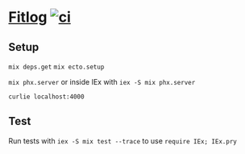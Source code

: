# [Fitlog](https://github.com/rusty-cluster/styleguide/tree/main/elixir/phoenix) [![ci](https://github.com/ksevelyar/fitlog-phoenix/actions/workflows/ci.yml/badge.svg)](https://github.com/ksevelyar/fitlog-phoenix/actions/workflows/ci.yml)

## Setup

`mix deps.get`
`mix ecto.setup`

`mix phx.server` or inside IEx with `iex -S mix phx.server`

`curlie localhost:4000`

## Test

Run tests with `iex -S mix test --trace` to use `require IEx; IEx.pry`
